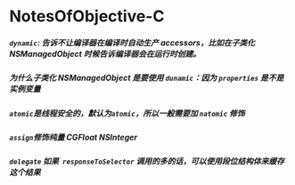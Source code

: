 # NotesOfObjective-C

##### `dynamic`: 告诉不让编译器在编译时自动生产 accessors，比如在子类化 NSManagedObject 时候告诉编译器会在运行时创建。
##### 为什么子类化 NSManagedObject 是要使用 `dunamic`：因为 `properties` 是不是实例变量
##### `atomic`是线程安全的，默认为`atomic`，所以一般需要加 `natomic` 修饰
##### `assign`修饰纯量 CGFloat NSInteger
##### `delegate` 如果  `responseToSelector` 调用的多的话，可以使用段位结构体来缓存这个结果
